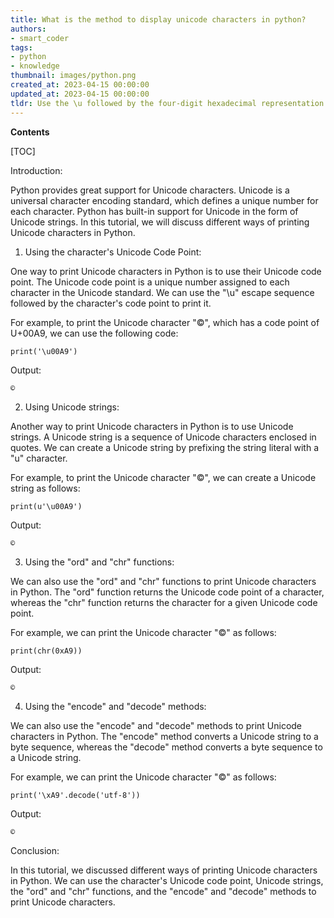 ```yaml
---
title: What is the method to display unicode characters in python?
authors:
- smart_coder
tags:
- python
- knowledge
thumbnail: images/python.png
created_at: 2023-04-15 00:00:00
updated_at: 2023-04-15 00:00:00
tldr: Use the \u followed by the four-digit hexadecimal representation of the Unicode character in a single- or double-quoted string.
---
```


**Contents**

[TOC]

Introduction:

Python provides great support for Unicode characters. Unicode is a universal character encoding standard, which defines a unique number for each character. Python has built-in support for Unicode in the form of Unicode strings. In this tutorial, we will discuss different ways of printing Unicode characters in Python.

1. Using the character's Unicode Code Point:

One way to print Unicode characters in Python is to use their Unicode code point. The Unicode code point is a unique number assigned to each character in the Unicode standard. We can use the "\u" escape sequence followed by the character's code point to print it.

For example, to print the Unicode character "©", which has a code point of U+00A9, we can use the following code:

```
print('\u00A9')
```

Output:

```
©
```

2. Using Unicode strings:

Another way to print Unicode characters in Python is to use Unicode strings. A Unicode string is a sequence of Unicode characters enclosed in quotes. We can create a Unicode string by prefixing the string literal with a "u" character.

For example, to print the Unicode character "©", we can create a Unicode string as follows:

```
print(u'\u00A9')
```

Output:

```
©
```

3. Using the "ord" and "chr" functions:

We can also use the "ord" and "chr" functions to print Unicode characters in Python. The "ord" function returns the Unicode code point of a character, whereas the "chr" function returns the character for a given Unicode code point.

For example, we can print the Unicode character "©" as follows:

```
print(chr(0xA9))
```

Output:

```
©
```

4. Using the "encode" and "decode" methods:

We can also use the "encode" and "decode" methods to print Unicode characters in Python. The "encode" method converts a Unicode string to a byte sequence, whereas the "decode" method converts a byte sequence to a Unicode string.

For example, we can print the Unicode character "©" as follows:

```
print('\xA9'.decode('utf-8'))
```

Output:

```
©
```

Conclusion:

In this tutorial, we discussed different ways of printing Unicode characters in Python. We can use the character's Unicode code point, Unicode strings, the "ord" and "chr" functions, and the "encode" and "decode" methods to print Unicode characters.
